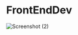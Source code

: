 # FrontEndDev

![Screenshot (2)](https://github.com/AkifCan38/FrontEndDev/assets/148538864/fb000915-9659-4701-bdc7-8d758195d28e)
